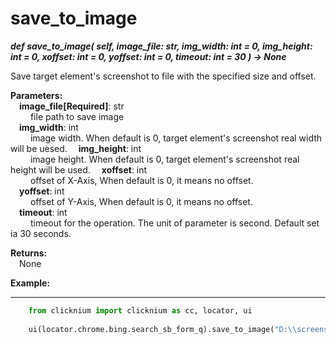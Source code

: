 # save_to_image  
***def save_to_image(
        self,
        image_file: str,
        img_width: int = 0,
        img_height: int = 0,
        xoffset: int = 0,
        yoffset: int  = 0,
        timeout: int = 30
    ) -> None***

Save target element's screenshot to file with the specified size and offset.

**Parameters:**   
    &emsp;**image_file[Required]**: str  
        &emsp;&emsp; file path to save image  
    &emsp;**img_width**: int  
        &emsp;&emsp; image width. When default is 0, target element's screenshot real width will be uesed.
    &emsp;**img_height**: int  
        &emsp;&emsp; image height. When default is 0, target element's screenshot real height will be used.
    &emsp;**xoffset**:  int  
        &emsp;&emsp; offset of X-Axis, When default is 0, it means no offset.  
    &emsp;**yoffset**: int  
        &emsp;&emsp; offset of Y-Axis, When default is 0, it means no offset.  
    &emsp;**timeout**: int  
        &emsp;&emsp; timeout for the operation. The unit of parameter is second. Default set ia 30 seconds. 

**Returns:**  
    &emsp;None

**Example:**
***
```python
    from clicknium import clicknium as cc, locator, ui
    
    ui(locator.chrome.bing.search_sb_form_q).save_to_image("D:\\screenshot.png")
```